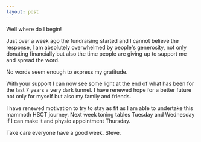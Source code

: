 ```yaml
---
layout: post
---
```

Well where do I begin!

Just over a week ago the fundraising started and I cannot believe the response, I am absolutely overwhelmed by people's generosity, not only donating financially but also the time people are giving up to support me and spread the word.

No words seem enough to express my gratitude.

With your support I can now see some light at the end of what has been for the last 7 years a very dark tunnel.  I have renewed hope for a better future not only for myself but also my family and friends.  

I have renewed motivation to try to stay as fit as I am able to undertake this mammoth HSCT journey. Next week toning tables Tuesday and Wednesday if I can make it and physio appointment Thursday.

Take care everyone have a good week. Steve.